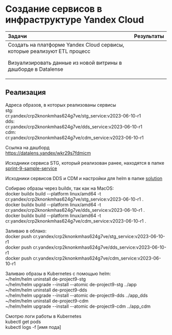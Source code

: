 # Создание сервисов в инфраструктуре Yandex Cloud  

| Задачи                   | Результаты |
| :-------------------- | :--------------------- |
| Создать на платформе Yandex Cloud сервисы, которые реализуют ETL процесс <P><P> Визуализировать данные из новой витрины в дашборде в Datalense |  | 

<!--
## **Цели проекта**  

- Создать на платформе Yandex Cloud три сервиса, которые реализуют ETL процесс

- Визуализировать данные из новой витрины в дашборде в Datalense

## **Используемые технологии и инструменты**
Yandex Cloud Services  
Datalense  
Kubernetes    
kubectl  
Kafka  
kcat  
confluent_kafka  
flask  
Docker Compose  
Helm  
Redis  

## **Постановка задачи**

Целевая модель сервисов
![Целевая модель сервисов](images/Target_Services_Model_Upd.png)

Использую модель данных в PostgreSQL
![PSQL DB schema.png](images/PSQL_DB_schema.png)

Второй сервис является частью общей системы, которую я спроектировал ранее. Задача этого сервиса —  заполнять данными детальный слой DWH в Postgres. На вход он получает выходные данные из первого сервиса. Требуется поместить сервис в docker и затем в Kubernetes.

Задача третьего сервиса — заполнять витрины данными из потока.
Требуется поместить сервис в docker и затем в Kubernetes.

Подключить к DataLens хранилище.
В DataLens создать датасет для построения графиков на основе слоя витрин из хранилища.
Создать дашборд, который будет включать в себя такие графики: 
- круговая диаграмма, показывающая популярность категорий блюд на основе доли пользователей, которые заказывали блюда этой категории;
- круговая диаграмма, показывающая популярность категорий блюд на основе доли заказов, в которых были блюда этой категории;
- столбчатая диаграмма, показывающая популярность блюд по количеству уникальных пользователей, заказавших блюдо;
- столбчатая диаграмма, показывающая популярность блюд по количеству заказов, в которых было блюдо.

-->

## Реализация

Адреса образов, в которых реализованы сервисы  
stg:  
cr.yandex/crp2knonkmhas624g7ve/stg_service:v2023-06-10-r1  
dds:  
cr.yandex/crp2knonkmhas624g7ve/dds_service:v2023-06-10-r1  
cdm:  
cr.yandex/crp2knonkmhas624g7ve/cdm_service:v2023-06-10-r1

Ссылка на дашборд  
https://datalens.yandex/wkr29s7fdmicm  


Исходники сервиса STG, который реализован ранее, находятся в папке [sprint-9-sample-service](sprint-9-sample-service)

Исходники сервисов DDS и CDM и настройки для helm в папке [solution](solution)

Собираю образы через buildx, так как на MacOS:  
docker buildx build  --platform linux/amd64 -t cr.yandex/crp2knonkmhas624g7ve/stg_service:v2023-06-10-r1 .  
docker buildx build  --platform linux/amd64 -t cr.yandex/crp2knonkmhas624g7ve/dds_service:v2023-06-10-r1 .  
docker buildx build  --platform linux/amd64 -t cr.yandex/crp2knonkmhas624g7ve/cdm_service:v2023-06-10-r1 .  

Заливаю в облако:  
docker push cr.yandex/crp2knonkmhas624g7ve/stg_service:v2023-06-10-r1  
docker push cr.yandex/crp2knonkmhas624g7ve/dds_service:v2023-06-10-r1  
docker push cr.yandex/crp2knonkmhas624g7ve/cdm_service:v2023-06-10-r1  

Заливаю образы в Kubernetes с помощью helm:  
~/helm/helm uninstall de-project9-stg  
~/helm/helm upgrade --install --atomic de-project9-stg ../app    
~/helm/helm uninstall de-project9-dds  
~/helm/helm upgrade --install --atomic de-project9-dds ../app_dds  
~/helm/helm uninstall de-project9-cdm  
~/helm/helm upgrade --install --atomic de-project9-cdm ../app_cdm  


Смотрю логи работы в Kubernetes  
kubectl get pods  
kubectl logs -f [имя пода]  

